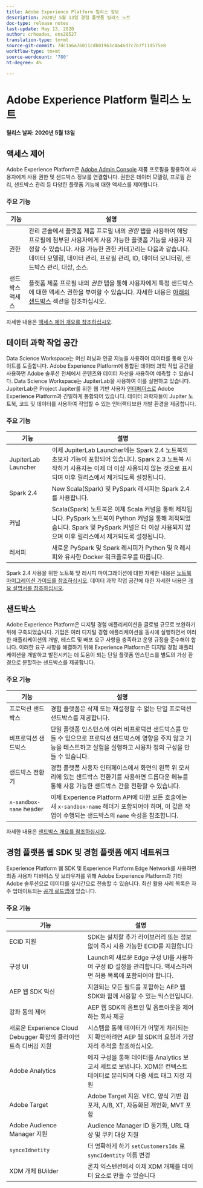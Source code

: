 ```yaml
---
title: Adobe Experience Platform 릴리스 정보
description: 2020년 5월 13일 경험 플랫폼 릴리스 노트
doc-type: release notes
last-update: May 13, 2020
author: crhoades, ens28527
translation-type: tm+mt
source-git-commit: 7dc1a6a76011cdb01963c4a46d7c7b7f11d575e8
workflow-type: tm+mt
source-wordcount: '780'
ht-degree: 4%

---
```



# Adobe Experience Platform 릴리스 노트

**릴리스 날짜: 2020년 5월 13일**

## 액세스 제어

Adobe Experience Platform은 [Adobe Admin Console](https://adminconsole.adobe.com) 제품 프로필을 활용하여 사용자에게 사용 권한 및 샌드박스 정보를 연결합니다. 권한은 데이터 모델링, 프로필 관리, 샌드박스 관리 등 다양한 플랫폼 기능에 대한 액세스를 제어합니다.

### 주요 기능

| 기능 | 설명 |
|--- | ---|
| 권한 | 관리 콘솔에서 플랫폼 제품 프로필 내의 _권한_ 탭을 사용하여 해당 프로필에 첨부된 사용자에게 사용 가능한 플랫폼 기능을 사용자 지정할 수 있습니다. 사용 가능한 권한 카테고리는 다음과 같습니다. 데이터 모델링, 데이터 관리, 프로필 관리, ID, 데이터 모니터링, 샌드박스 관리, 대상, 소스. |
| 샌드박스 액세스 | 플랫폼 제품 프로필 내의 _권한_ 탭을 통해 사용자에게 특정 샌드박스에 대한 액세스 권한을 부여할 수 있습니다. 자세한 내용은 [아래의 샌드박스](#sandboxes) 섹션을 참조하십시오. |

자세한 내용은 [액세스 제어 개요를 참조하십시오](../../access-control/home.md).

## 데이터 과학 작업 공간

Data Science Workspace는 머신 러닝과 인공 지능을 사용하여 데이터를 통해 인사이트를 도출합니다. Adobe Experience Platform에 통합된 데이터 과학 작업 공간을 사용하면 Adobe 솔루션 전체에서 콘텐츠와 데이터 자산을 사용하여 예측할 수 있습니다. Data Science Workspace는 JupiterLab을 사용하여 이를 실현하고 있습니다. JupiterLab은 Project Jupiter를 위한 웹 기반 사용자 <a href="https://jupyter.org/" target="_blank">인터페이스로</a> Adobe Experience Platform과 긴밀하게 통합되어 있습니다. 데이터 과학자들이 Jupiter 노트북, 코드 및 데이터를 사용하여 작업할 수 있는 인터랙티브한 개발 환경을 제공합니다.

### 주요 기능

| 기능 | 설명 |
|--- | ---|
| JupiterLab Launcher | 이제 JupiterLab Launcher에는 Spark 2.4 노트북의 초보자 기능이 포함되어 있습니다. Spark 2.3 노트북 시작하기 사용자는 이제 더 이상 사용되지 않는 것으로 표시되며 이후 릴리스에서 제거되도록 설정됩니다. |
| Spark 2.4 | New Scala(Spark) 및 PySpark 레시피는 Spark 2.4를 사용합니다. |
| 커널 | Scala(Spark) 노트북은 이제 Scala 커널을 통해 제작됩니다. PySpark 노트북이 Python 커널을 통해 제작되었습니다. Spark 및 PySpark 커널은 더 이상 사용되지 않으며 이후 릴리스에서 제거되도록 설정됩니다. |
| 레서피 | 새로운 PySpark 및 Spark 레시피가 Python 및 R 레시피와 유사한 Docker 워크플로우를 따릅니다. |

Spark 2.4 사용을 위한 노트북 및 레시피 마이그레이션에 대한 자세한 내용은 [노트북 마이그레이션 가이드를 참조하십시오](../../data-science-workspace/recipe-notebook-migration.md). 데이터 과학 작업 공간에 대한 자세한 내용은 [개요 설명서를 참조하십시오](../../data-science-workspace/home.md).

## 샌드박스

Adobe Experience Platform은 디지털 경험 애플리케이션을 글로벌 규모로 보완하기 위해 구축되었습니다. 기업은 여러 디지털 경험 애플리케이션을 동시에 실행하면서 이러한 애플리케이션의 개발, 테스트 및 배포 요구 사항을 충족하고 운영 규정을 준수해야 합니다. 이러한 요구 사항을 해결하기 위해 Experience Platform은 디지털 경험 애플리케이션을 개발하고 발전시키는 데 도움이 되는 단일 플랫폼 인스턴스를 별도의 가상 환경으로 분할하는 샌드박스를 제공합니다.

### 주요 기능

| 기능 | 설명 |
|--- | ---|
| 프로덕션 샌드박스 | 경험 플랫폼은 삭제 또는 재설정할 수 없는 단일 프로덕션 샌드박스를 제공합니다. |
| 비프로덕션 샌드박스 | 단일 플랫폼 인스턴스에 여러 비프로덕션 샌드박스를 만들 수 있으므로 프로덕션 샌드박스에 영향을 주지 않고 기능을 테스트하고 실험을 실행하고 사용자 정의 구성을 만들 수 있습니다. |
| 샌드박스 전환기 | 경험 플랫폼 사용자 인터페이스에서 화면의 왼쪽 위 모서리에 있는 샌드박스 전환기를 사용하면 드롭다운 메뉴를 통해 사용 가능한 샌드박스 간을 전환할 수 있습니다. |
| `x-sandbox-name` header | 이제 Experience Platform API에 대한 모든 호출에는 새 `x-sandbox-name` 헤더가 포함되어야 하며, 이 값은 작업이 수행되는 샌드박스의 `name` 속성을 참조합니다. |

자세한 내용은 [샌드박스 개요를 참조하십시오](../../sandboxes/home.md).

## 경험 플랫폼 웹 SDK 및 경험 플랫폼 에지 네트워크

Experience Platform 웹 SDK 및 Experience Platform Edge Network를 사용하면 최종 사용자 디바이스 및 브라우저를 위해 Adobe Experience Platform과 기타 Adobe 솔루션으로 데이터를 실시간으로 전송할 수 있습니다. 최신 활용 사례 목록은 자주 업데이트되는 [공개 로드맵에](https://github.com/adobe/alloy/projects/5) 있습니다.

### 주요 기능

| 기능 | 설명 |
|--- | ---|
| ECID 지원 | SDK는 설치할 추가 라이브러리 또는 정보 없이 즉시 사용 가능한 ECID를 지원합니다 |
| 구성 UI | Launch의 새로운 Edge 구성 UI를 사용하여 구성 ID 설정을 관리합니다. 액세스하려면 허용 목록에 포함되어야 합니다. |
| AEP 웹 SDK 믹신 | 지원되는 모든 필드를 포함하는 AEP 웹 SDK와 함께 사용할 수 있는 믹스인입니다. |
| 강좌 동의 제어 | AEP 웹 SDK의 옵트인 및 옵트아웃을 제어하는 회사 제공 |
| 새로운 Experience Cloud Debugger 확장의 클라이언트측 디버깅 지원 | 시스템을 통해 데이터가 어떻게 처리되는지 확인하려면 AEP 웹 SDK의 요청과 가장자리 추적을 참조하십시오. |
| Adobe Analytics | 에지 구성을 통해 데이터를 Analytics 보고서 세트로 보냅니다. XDM은 컨텍스트 데이터로 분리되며 다중 세트 태그 지정 지원 |
| Adobe Target | Adobe Target 지원. VEC, 양식 기반 컴포저, A/B, XT, 자동화된 개인화, MVT 포함 |
| Adobe Audience Manager 지원 | Audience Manager ID 동기화, URL 대상 및 쿠키 대상 지원 |
| `synceIdnetity` | 더 명확하게 하기 `setCustomersIds` 로 `syncIdentity` 이름 변경 |
| XDM 개체 BUilder | 론치 익스텐션에서 이제 XDM 개체를 데이터 요소로 만들 수 있습니다 |